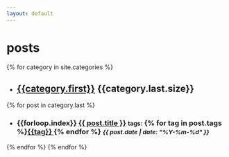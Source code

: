 ```yaml
---
layout: default
---
```

# **posts**
{% for category in site.categories %}
- ## [{{category.first}}]({{site.baseurl}}/category/{{category.first}})  {{category.last.size}}
{% for post in category.last %}
  - ### {{forloop.index}} [{{ post.title }}]({{post.url}})  <small>**tags:**</small> {% for tag in post.tags %}[{{tag}} ]({{site.baseurl}}/tag/{{tag}}){% endfor %}  <small>*{{ post.date | date: "%Y-%m-%d" }}* </small> 

{% endfor %}
{% endfor %}